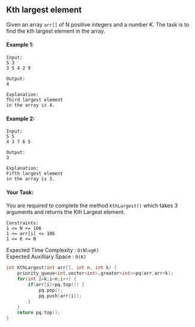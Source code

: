 ## Kth largest element

Given an array `arr[]` of N positive integers and a number K. The task is to find the kth largest element in the array.

#### Example 1:

```
Input:
5 3
3 5 4 2 9

Output:
4

Explanation:
Third largest element
in the array is 4.
```

#### Example 2:

```
Input:
5 5
4 3 7 6 5

Output:
3

Explanation:
Fifth largest element
in the array is 3.
```

#### Your Task:

You are required to complete the method `KthLargest()` which takes 3 arguments and returns the Kth Largest element.

```
Constraints:
1 <= N <= 106
1 <= arr[i] <= 106
1 <= K <= N
```

Expected Time Complexity : `O(NlogK)`  
Expected Auxilliary Space : `O(K)`

```c++
int KthLargest(int arr[], int n, int k) {
    priority_queue<int,vector<int>,greater<int>>pq(arr,arr+k);
    for(int i=k;i<n;i++) {
        if(arr[i]>pq.top()) {
            pq.pop();
            pq.push(arr[i]);
        }
    }
    return pq.top();
}
```
